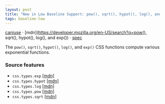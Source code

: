 ```yaml
---
layout: post
title: "New in Low Baseline Support: pow(), sqrt(), hypot(), log(), and exp()"
tags: baseline-low
---
```


[caniuse](https://caniuse.com/?search=exp-functions) · [mdn](https://developer.mozilla.org/en-US/search?q=pow(), sqrt(), hypot(), log(), and exp()) · [spec](https://drafts.csswg.org/css-values-4/#exponent-funcs)

The `pow()`, `sqrt()`, `hypot()`, `log()`, and `exp()` CSS functions compute various exponential functions.

### Source features

- ``css.types.exp`` [[mdn]](https://developer.mozilla.org/en-US/search?q=css.types.exp)
- ``css.types.hypot`` [[mdn]](https://developer.mozilla.org/en-US/search?q=css.types.hypot)
- ``css.types.log`` [[mdn]](https://developer.mozilla.org/en-US/search?q=css.types.log)
- ``css.types.pow`` [[mdn]](https://developer.mozilla.org/en-US/search?q=css.types.pow)
- ``css.types.sqrt`` [[mdn]](https://developer.mozilla.org/en-US/search?q=css.types.sqrt)
